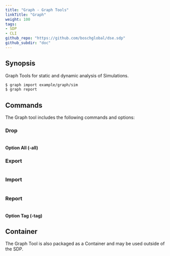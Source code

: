 ```yaml
---
title: "Graph - Graph Tools"
linkTitle: "Graph"
weight: 100
tags:
- SDP
- CLI
github_repo: "https://github.com/boschglobal/dse.sdp"
github_subdir: "doc"
---
```



## Synopsis

Graph Tools for static and dynamic analysis of Simulations.

```bash
$ graph import example/graph/sim
$ graph report
```


## Commands

The Graph tool includes the following commands and options:


### Drop

```bash

```

#### Option All (-all)


### Export

```bash

```


### Import

```bash

```


### Report

```bash

```

#### Option Tag (-tag)


## Container

The Graph Tool is also packaged as a Container and may be used outside of the
SDP.


```bash

```
